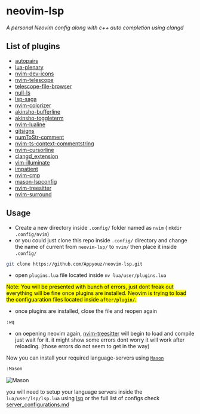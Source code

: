 # neovim-lsp
*A personal Neovim config along with c++ auto completion using clangd*

## List of plugins
- [autopairs](https://github.com/windwp/nvim-autopairs)
- [lua-plenary](https://github.com/nvim-lua/plenary.nvim)
- [nvim-dev-icons](https://github.com/nvim-tree/nvim-web-devicons)
- [nvim-telescope](https://github.com/nvim-telescope/telescope.nvim)
- [telescope-file-browser](https://github.com/nvim-telescope/telescope-file-browser.nvim)
- [null-ls](https://github.com/jose-elias-alvarez/null-ls.nvim)
- [lsp-saga](https://github.com/glepnir/lspsaga.nvim)
- [nvim-colorizer](https://github.com/norcalli/nvim-colorizer.lua)
- [akinsho-bufferline](https://github.com/akinsho/bufferline.nvim)
- [akinsho-toggleterm](https://github.com/akinsho/toggleterm.nvim)
- [nvim-lualine](https://github.com/nvim-lualine/lualine.nvim)
- [gitsigns](https://github.com/lewis6991/gitsigns.nvim)
- [numToStr-comment](https://github.com/numToStr/Comment.nvim)
- [nvim-ts-context-commentstring](https://github.com/JoosepAlviste/nvim-ts-context-commentstring)
- [nvim-cursorline](https://github.com/yamatsum/nvim-cursorline)
- [clangd_extension](https://github.com/p00f/clangd_extensions.nvim)
- [vim-illuminate](https://github.com/RRethy/vim-illuminate)
- [impatient](https://github.com/lewis6991/impatient.nvim)
- [nvim-cmp](https://github.com/hrsh7th/nvim-cmp)
- [mason-lspconfig](https://github.com/williamboman/mason-lspconfig.nvim#packer)
- [nvim-treesitter](https://github.com/nvim-treesitter/nvim-treesitter)
- [nvim-surround](https://github.com/kylechui/nvim-surround)


## Usage

 - Create a new directory inside `.config/` folder named as `nvim` ( `mkdir .config/nvim`)<br>
 - or you could just clone this repo inside `.config/` directory and change the name of current from `neovim-lsp/` to `nvim/` then place it inside `.config/`
``` bash
git clone https://github.com/Appyouz/neovim-lsp.git 
``` 
 - open `plugins.lua` file located inside `nv lua/user/plugins.lua`
 
<mark>Note: You will be presented with bunch of errors, just dont freak out everything will be fine once plugins are installed.
Neovim is trying to load the configuaration files located inside `after/plugin/`.</mark>

- once plugins are installed, close the file and reopen again 
``` bash
:wq
``` 
- on oepening neovim again, [nvim-treesitter](https://github.com/nvim-treesitter/nvim-treesitter)
 will begin to load and compile just wait for it. it might show some errors dont worry it will work after reloading.
 (those errors do not seem to get in the way)

Now you can install your required language-servers using [`Mason`](https://github.com/williamboman/mason.nvim#configuration)
``` bash
:Mason
```
![Mason](image.jpg)

you will need to setup your language servers inside the `lua/user/lsp/lsp.lua` using [lsp](https://github.com/neovim/nvim-lspconfig#quickstart)
or the full list of configs check [server_configurations.md](https://github.com/neovim/nvim-lspconfig/blob/master/doc/server_configurations.md)

